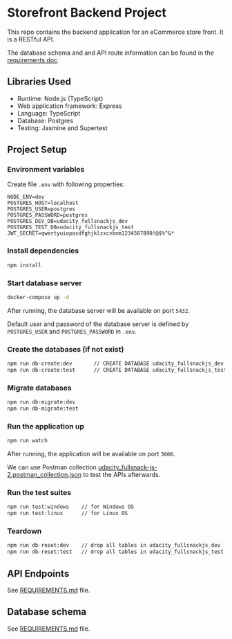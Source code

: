 # Storefront Backend Project

This repo contains the backend application for an eCommerce store front. It is a RESTful API.

The database schema and and API route information can be found in the [requirements doc](REQUIREMENTS.md).

## Libraries Used

- Runtime: Node.js (TypeScript)
- Web application framework: Express
- Language: TypeScript
- Database: Postgres
- Testing: Jasmine and Supertest

## Project Setup

### Environment variables

Create file ```.env``` with following properties:

```properties
NODE_ENV=dev
POSTGRES_HOST=localhost
POSTGRES_USER=postgres
POSTGRES_PASSWORD=postgres
POSTGRES_DEV_DB=udacity_fullsnackjs_dev
POSTGRES_TEST_DB=udacity_fullsnackjs_test
JWT_SECRET=qwertyuiopasdfghjklzxcvbnm1234567890!@$%^&*
```

### Install dependencies

```sh
npm install
```

### Start database server

```sh
docker-compose up -d
```

After running, the database server will be available on port ```5432```.

Default user and password of the database server is defined by ```POSTGRES_USER``` and ```POSTGRES_PASSWORD``` in ```.env```.

### Create the databases (if not exist)

```sh
npm run db-create:dev       // CREATE DATABASE udacity_fullsnackjs_dev
npm run db-create:test      // CREATE DATABASE udacity_fullsnackjs_test
```

### Migrate databases

```sh
npm run db-migrate:dev
npm run db-migrate:test
```

### Run the application up

```sh
npm run watch
```

After running, the application will be available on port ```3000```.

We can use Postman collection [udacity_fullsnack-js-2.postman_collection.json](./udacity_fullsnack-js-2.postman_collection.json) to test the APIs afterwards.

### Run the test suites

```sh
npm run test:windows    // for Windows OS
npm run test:linux      // for Linux OS
```

### Teardown

```sh
npm run db-reset:dev    // drop all tables in udacity_fullsnackjs_dev
npm run db-reset:test   // drop all tables in udacity_fullsnackjs_test
```

## API Endpoints

See [REQUIREMENTS.md](REQUIREMENTS.md) file.

## Database schema

See [REQUIREMENTS.md](REQUIREMENTS.md) file.
